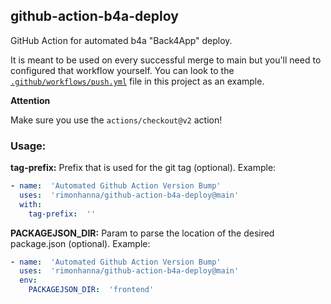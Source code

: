 ## github-action-b4a-deploy

GitHub Action for automated b4a "Back4App" deploy.

It is meant to be used on every successful merge to main but 
you'll need to configured that workflow yourself. You can look to the
[`.github/workflows/push.yml`](./.github/workflows/push.yml) file in this project as an example.

**Attention**

Make sure you use the `actions/checkout@v2` action!

### Usage:
**tag-prefix:** Prefix that is used for the git tag  (optional). Example:
```yaml
- name:  'Automated Github Action Version Bump'
  uses:  'rimonhanna/github-action-b4a-deploy@main'
  with:
    tag-prefix:  ''
```
**PACKAGEJSON_DIR:** Param to parse the location of the desired package.json (optional). Example:
```yaml
- name:  'Automated Github Action Version Bump'
  uses:  'rimonhanna/github-action-b4a-deploy@main'
  env:
    PACKAGEJSON_DIR:  'frontend'
```
